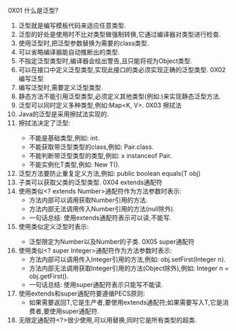 0X01 什么是泛型?
1. 泛型就是编写模板代码来适应任意类型.
2. 泛型的好处是使用时不比对类型做强制转换,它通过编译器对类型进行检查.
3. 使用泛型时,把泛型参数<T>替换为需要的class类型.
4. 可以省略编译器能自动推断出的类型.
5. 不指定泛型类型时,编译器会给出警告,且只能将<T>视为Object类型.
6. 可以在接口中定义泛型类型,实现此接口的类必须实现正确的泛型类型.
0X02 编写泛型
1. 编写泛型时,需要定义泛型类型<T>.
2. 静态方法不能引用泛型类型<T>,必须定义其他类型(例如:<K>)来实现静态泛型方法.
3. 泛型可以同时定义多种类型,例如:Map<K, V>.
0X03 擦拭法
1. Java的泛型是采用擦拭法实现的.
2. 擦拭法决定了泛型<T>:
    + 不能是基础类型,例如: int.
    + 不能获取带泛型类型的class,例如: Pair<String>.class.
    + 不能判断带泛型类型的类型,例如: x instanceof Pair<String>.
    + 不能实例化T类型,例如: New T().
3. 泛型方法要防止重复定义方法,例如: public boolean equals(T obj)
4. 子类可以获取父类的泛型类型<T>.
0X04 extends通配符
1. 使用类似<? extends Number>通配符作为方法参数时表示:
    + 方法内部可以调用获取Number引用的方法.
    + 方法内部无法调用传入Number引用的方法(null除外).
    + 一句话总结: 使用extends通配符表示可以读,不能写.
2. 使用类似<T extends Number>定义泛型时表示:
    + 泛型限定为Number以及Number的子类.
0X05 super通配符
1. 使用类似<? super Integer>通配符作为方法参数时表示:
    + 方法内部可以调用传入Integer引用的方法,例如: obj.setFirst(Integer n).
    + 方法内部无法调用获取Integer引用的方法(Object除外),例如: Integer n = obj.getFirst().
    + 一句话总结: 使用super通配符表示只能写不能读.
2. 使用extends和super通配符要遵循PECS原则:
    + 如果需要返回T,它是生产者,要使用extends通配符;如果需要写入T,它是消费者,要使用super通配符.
3. 无限定通配符<?>很少使用,可以用<T>替换,同时它是所有<T>类型的超类.
